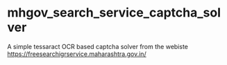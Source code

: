 # mhgov_search_service_captcha_solver
A simple tessaract OCR based captcha solver from the webiste https://freesearchigrservice.maharashtra.gov.in/
